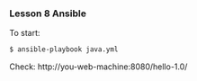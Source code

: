 ### Lesson 8 Ansible ###

To start:
```sh
$ ansible-playbook java.yml
```

Check: http://you-web-machine:8080/hello-1.0/

